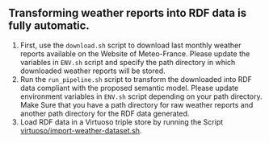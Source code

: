 ## Transforming weather reports into RDF data is fully automatic. 

1. First, use the ```download.sh``` script to download last monthly weather reports available on the Website of Meteo-France. Please update the variables in ```ENV.sh``` script and specify the path directory in which downloaded weather reports will be stored.   
2. Run the ```run_pipeline.sh``` script to transform the downloaded into RDF data compliant with the proposed semantic model. Please update environment variables in ```ENV.sh``` script depending on your path directory. Make Sure that you have a path directory for raw weather reports and another path directory for the RDF data generated.
3. Load RDF data in a Virtuoso triple store by running the Script [virtuoso/import-weather-dataset.sh](virtuoso/import-weather-dataset.sh).     
